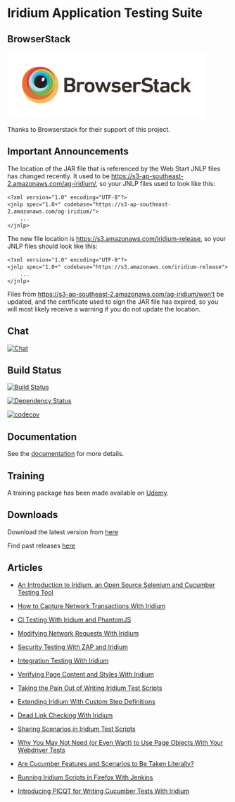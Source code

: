 # Iridium Application Testing Suite

## BrowserStack

![Browserstack](browserstack.png)

Thanks to Browserstack for their support of this project.

## Important Announcements

The location of the JAR file that is referenced by the Web Start JNLP files has changed recently. It used to be https://s3-ap-southeast-2.amazonaws.com/ag-iridium/, so your JNLP files used to look like this:
```
<?xml version="1.0" encoding="UTF-8"?>  
<jnlp spec="1.0+" codebase="https://s3-ap-southeast-2.amazonaws.com/ag-iridium/">  
    ...  
</jnlp>
```
The new file location is https://s3.amazonaws.com/iridium-release, so your JNLP files should look like this:
```
<?xml version="1.0" encoding="UTF-8"?>  
<jnlp spec="1.0+" codebase="https://s3.amazonaws.com/iridium-release">  
    ...  
</jnlp>
```
Files from https://s3-ap-southeast-2.amazonaws.com/ag-iridium/won't be updated, and the certificate used to sign the JAR file has expired, so you will most likely receive a warning if you do not update the location.

## Chat

[![Chat](https://badges.gitter.im/Iridiumtester/repo.png)](https://gitter.im/Iridiumtester/Lobby)

## Build Status
[![Build Status](https://travis-ci.org/mcasperson/IridiumApplicationTesting.svg?branch=master)](https://travis-ci.org/mcasperson/IridiumApplicationTesting)

[![Dependency Status](https://www.versioneye.com/user/projects/57c4c52f69d94900403f6466/badge.svg?style=flat-square)](https://www.versioneye.com/user/projects/57c4c52f69d94900403f6466)

[![codecov](https://codecov.io/gh/mcasperson/IridiumApplicationTesting/branch/master/graph/badge.svg)](https://codecov.io/gh/mcasperson/IridiumApplicationTesting)

## Documentation
See the [documentation](https://autogeneral.gitbooks.io/iridiumapplicationtesting-gettingstartedguide/content/)
for more details.

## Training
A training package has been made available on [Udemy](https://www.udemy.com/creating-end-to-end-tests-with-cucumber-and-webdriver/?couponCode=IRIDIUM_COUPON_2017).

## Downloads
Download the latest version from [here](https://s3.amazonaws.com/iridium-release/IridiumApplicationTesting.jar)

Find past releases [here](https://github.com/mcasperson/IridiumApplicationTesting/releases)

## Articles

* [An Introduction to Iridium, an Open Source Selenium and Cucumber Testing Tool](https://dzone.com/articles/an-introduction-to-iridium-an-open-source-selenium)

* [How to Capture Network Transactions With Iridium](https://dzone.com/articles/network-analysis-with-iridium)

* [CI Testing With Iridium and PhantomJS](https://dzone.com/articles/ci-testing-with-iridium-and-phantomjs)

* [Modifying Network Requests With Iridium](https://dzone.com/articles/modifying-network-requests-with-iridium)

* [Security Testing With ZAP and Iridium](https://dzone.com/articles/security-testing-with-zap-and-iridium)

* [Integration Testing With Iridium](https://dzone.com/articles/integration-testing-with-iridium)

* [Verifying Page Content and Styles With Iridium](http://dzone.com/articles/verifying-page-content-and-styles-with-iridium)

* [Taking the Pain Out of Writing Iridium Test Scripts](https://dzone.com/articles/taking-the-pain-out-of-writing-iridium-test-script)

* [Extending Iridium With Custom Step Definitions](https://dzone.com/articles/extending-iridium-with-custom-step-definitions)

* [Dead Link Checking With Iridium](https://dzone.com/articles/dead-link-checking-with-iridium)

* [Sharing Scenarios in Iridium Test Scripts](https://dzone.com/articles/sharing-scenarios-in-iridium-test-scripts)

* [Why You May Not Need (or Even Want) to Use Page Objects With Your Webdriver Tests](https://dzone.com/articles/why-you-may-not-need-or-even-want-to-use-page-obje)

* [Are Cucumber Features and Scenarios to Be Taken Literally?](https://dzone.com/articles/do-you-need-to-take-a-literal-view-of-features-and)

* [Running Iridium Scripts in Firefox With Jenkins](https://dzone.com/articles/running-iridium-scripts-in-firefox-in-jenkins)

* [Introducing PICQT for Writing Cucumber Tests With Iridium](https://dzone.com/articles/introducing-picqt-for-writing-cucumber-tests-with)
